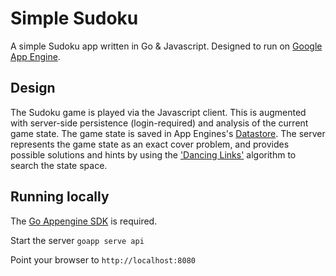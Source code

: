 # Simple Sudoku 

A simple Sudoku app written in Go & Javascript. Designed to run on [Google App Engine](https://cloud.google.com/appengine/docs).

## Design

The Sudoku game is played via the Javascript client. This is augmented with
server-side persistence (login-required) and analysis of the current game state.
The game state is saved in App Engines's [Datastore](https://cloud.google.com/appengine/docs/go/datastore/). The server represents the
game state as an exact cover problem, and provides possible solutions and hints
by using the ['Dancing
Links'](http://www-cs-faculty.stanford.edu/~uno/papers/dancing-color.ps.gz) algorithm to search the state space.

## Running locally
The [Go Appengine SDK](https://cloud.google.com/appengine/docs/go/) is required.

Start the server
`goapp serve api`

Point your browser to `http://localhost:8080` 

